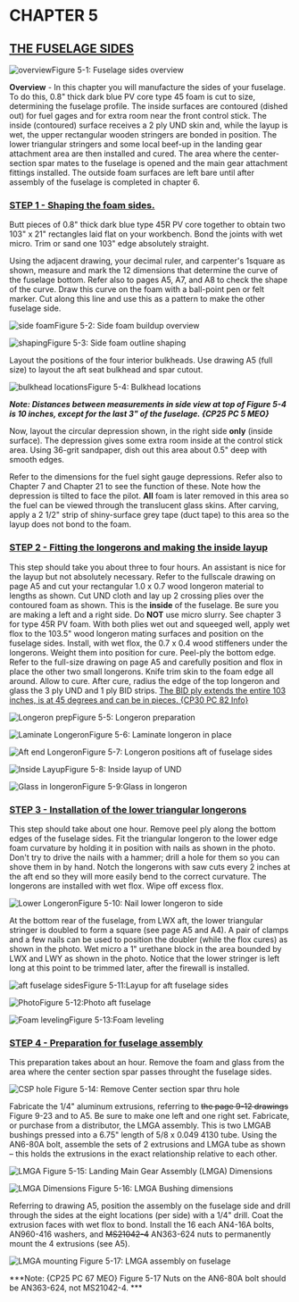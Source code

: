 # CHAPTER 5

## <u>THE FUSELAGE SIDES</u>

![overview](../images/05/05_00.png)Figure 5-1: Fuselage sides overview

**Overview** - In this chapter you will manufacture the sides of your fuselage. To do this, 0.8" thick dark blue PV core type 45 foam is cut to size, determining the fuselage profile. The inside surfaces are contoured (dished out) for fuel gages and for extra room near the front control stick. The inside (contoured) surface receives a 2 ply UND skin and, while the layup is wet, the upper rectangular wooden stringers are bonded in position. The lower triangular stringers and some local beef-up in the landing gear attachment area are then installed and cured. The area where the center­section spar mates to the fuselage is opened and the main gear attachment fittings installed. The outside foam surfaces are left bare until after assembly of the fuselage is completed in chapter 6.

### <u>STEP 1 - Shaping the foam sides.</u>

Butt pieces of 0.8" thick dark blue type 45R PV core together to obtain two 103" x 21" rectangles laid flat on your workbench. Bond the joints with wet micro. Trim or sand one 103" edge absolutely straight.

Using the adjacent drawing, your decimal ruler, and carpenter's 1square as shown, measure and mark the 12 dimensions that determine the curve of the fuselage bottom. Refer also to pages A5, A7, and A8 to check the shape of the curve. Draw this curve on the foam with a ball-point pen or felt marker. Cut along this line and use this as a pattern to make the other fuselage side.

![side foam](../images/05/05_01.png)Figure 5-2: Side foam buildup overview

![shaping](../images/05/05_02.png)Figure 5-3: Side foam outline shaping

Layout the positions of the four interior bulkheads. Use drawing A5 (full size) to layout the aft seat bulkhead and spar cutout.

![bulkhead locations](../images/05/05_03.png)Figure 5-4: Bulkhead locations

***Note: Distances between measurements in side view at top of Figure 5-4 is 10 inches, except for the last 3" of the fuselage. {CP25 PC 5 MEO}***

Now, layout the circular depression shown, in the right side **only** (inside surface). The depression gives some extra room inside at the control stick area. Using 36-grit sandpaper, dish out this area about 0.5" deep with smooth edges.

Refer to the dimensions for the fuel sight gauge depressions. Refer also to Chapter 7 and Chapter 21 to see the function of these. Note how the depression is tilted to face the pilot. **All** foam is later removed in this area so the fuel can be viewed through the translucent glass skins. After carving, apply a 2 1/2" strip of shiny-surface grey tape (duct tape) to this area so the layup does not bond to the foam.

### <u>STEP 2 - Fitting the longerons and making the inside layup</u>

This step should take you about three to four hours. An assistant is nice for the layup but not absolutely necessary. Refer to the full­scale drawing on page A5 and cut your rectangular 1.0 x 0.7 wood longeron material to lengths as shown. Cut UND cloth and lay up 2 crossing plies over the contoured foam as shown. This is the **inside** of the fuselage. Be sure you are making a left and a right side. Do **NOT** use micro slurry. See chapter 3 for type 45R PV foam. With both plies wet out and squeeged well, apply wet flox to the 103.5" wood longeron mating surfaces and position on the fuselage sides. Install, with wet flox, the 0.7 x 0.4 wood stiffeners under the longerons. Weight them into position for cure. Peel-ply the bottom edge. Refer to the full-size drawing on page A5 and carefully position and flox in place the other two small longerons. Knife trim skin to the foam edge all around. Allow to cure. After cure, radius the edge of the top longeron and glass the 3 ply UND and 1 ply BID strips. <u>The BID ply extends the entire 103 inches, is at 45 degrees and can be in pieces. {CP30 PC 82 Info}</u>

![Longeron prep](../images/05/05_04.png)Figure 5-5: Longeron preparation

![Laminate Longeron](../images/05/05_05.png)Figure 5-6: Laminate longeron in place

![Aft end Longeron](../images/05/05_06.png)Figure 5-7: Longeron positions aft of fuselage sides

![Inside Layup](../images/05/05_07.png)Figure 5-8: Inside layup of UND

![Glass in longeron](../images/05/05_08.png)Figure 5-9:Glass in longeron

### <u>STEP 3 - Installation of the lower triangular longerons</u>

This step should take about one hour. Remove peel ply along the bottom edges of the fuselage sides. Fit the triangular longeron to the lower  edge foam curvature by holding it in position with nails as shown in the photo. Don't try to drive the nails with a hammer; drill a hole for them so you can shove them in by hand. Notch the longerons with saw cuts every 2 inches at the aft end so they will more easily bend to the correct curvature. The longerons are installed with wet flox. Wipe off excess flox.

![Lower Longeron](../images/05/05_09.png)Figure 5-10: Nail lower longeron to side

At the bottom rear of the fuselage, from LWX aft, the lower triangular stringer is doubled to form a square (see page A5 and A4). A pair of clamps and a few nails can be used to position the doubler (while the flox cures) as shown in the photo. Wet micro a 1" urethane block in the area bounded by LWX and LWY as shown in the photo. Notice that the lower stringer is left long at this point to be trimmed later, after the firewall is installed.

![aft fuselage sides](../images/05/05_10.png)Figure 5-11:Layup for aft fuselage sides

![Photo](../images/05/05_11.png)Figure 5-12:Photo aft fuselage

![Foam leveling](../images/05/05_12.png)Figure 5-13:Foam leveling

### <u>STEP 4 - Preparation for fuselage assembly</u>

This preparation takes about an hour. Remove the foam and glass from the area where the center section spar passes throught the fuselage sides.

![CSP hole](../images/05/05_13.png) Figure 5-14: Remove Center section spar thru hole

Fabricate the 1/4" aluminum extrusions, referring to ~~the page 9-12 drawings~~ Figure 9-23 and to A5. Be sure to make one left and one right set. Fabricate, or purchase from a distributor, the LMGA assembly. This is two LMGAB bushings pressed into a 6.75" length of 5/8 x 0.049 4130 tube. Using the AN6-80A bolt, assemble the sets of 2 extrusions and LMGA tube as shown – this holds the extrusions in the exact relationship relative to each other.

![LMGA](../images/05/05_14.png) Figure 5-15: Landing Main Gear Assembly (LMGA) Dimensions

![LMGA Dimensions](../images/05/05_15.png) Figure 5-16: LMGA Bushing dimensions

Referring to drawing A5, position the assembly on the fuselage side and drill through the sides at the eight locations (per side) with a 1/4" drill. Coat the extrusion faces with wet flox to bond. Install the 16 each AN4-16A bolts, AN960-416 washers, and ~~MS21042-4~~ AN363-624 nuts to permanently mount the 4 extrusions (see A5).

![LMGA mounting](../images/05/05_16.png) Figure 5-17: LMGA assembly on fuselage

***Note: {CP25 PC 67 MEO} Figure 5-17 Nuts on the AN6-80A bolt should be AN363-624, not MS21042-4.  ***
